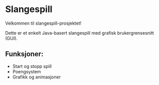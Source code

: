 # Slangespill

Velkommen til slangespill-prosjektet!

Dette er et enkelt Java-basert slangespill med grafisk brukergrensesnitt (GUI).

## Funksjoner:
- Start og stopp spill
- Poengsystem
- Grafikk og animasjoner

